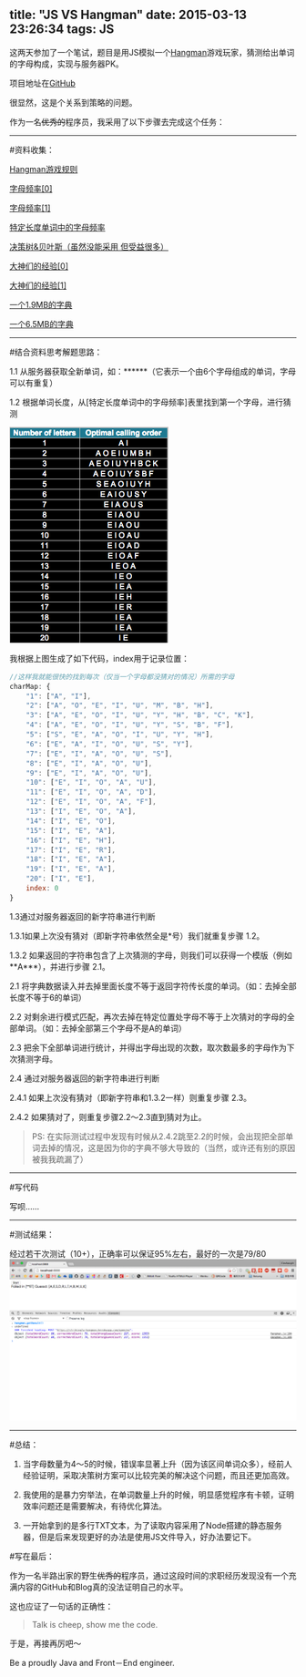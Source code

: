 title: "JS VS Hangman"
date: 2015-03-13 23:26:34
tags: JS
---
这两天参加了一个笔试，题目是用JS模拟一个[Hangman](http://en.wikipedia.org/wiki/Hangman_game)游戏玩家，猜测给出单词的字母构成，实现与服务器PK。

项目地址在[GitHub](https://github.com/hejiheji001/Hangman)

很显然，这是个关系到策略的问题。

作为一名<span style="text-decoration: line-through;">优秀的</span>程序员，我采用了以下步骤去完成这个任务：

---

#资料收集：

[Hangman游戏规则](http://en.wikipedia.org/wiki/Hangman_game)

[字母频率[0]](http://zh.wikipedia.org/wiki/字母频率)

[字母频率[1]](http://datagenetics.com/blog/april12012/index.html)

[特定长度单词中的字母频率](http://datagenetics.com/blog/april12012/index.html)

[决策树&贝叶斯（虽然没能采用 但受益很多）](http://mindhacks.cn/2008/09/21/the-magical-bayesian-method/)

[大神们的经验[0]](https://ruby-china.org/topics/16256)

[大神们的经验[1]](https://github.com/spydez/hangman)

[一个1.9MB的字典](https://github.com/hejiheji001/Hangman/blob/master/app/words.txt)

[一个6.5MB的字典](https://github.com/hejiheji001/Hangman/blob/master/app/dictionary.js)
 <!--more-->
---
#结合资料思考解题思路：

1.1 从服务器获取全新单词，如：\*\*\*\*\*\*（它表示一个由6个字母组成的单词，字母可以有重复）

1.2 根据单词长度，从[特定长度单词中的字母频率]表里找到第一个字母，进行猜测

![firstChar](/images/hangman/firstChar.png)

我根据上图生成了如下代码，index用于记录位置：

``` JavaScript
//这样我就能很快的找到每次（仅当一个字母都没猜对的情况）所需的字母
charMap: {
	"1": ["A", "I"],
	"2": ["A", "O", "E", "I", "U", "M", "B", "H"],
	"3": ["A", "E", "O", "I", "U", "Y", "H", "B", "C", "K"],
	"4": ["A", "E", "O", "I", "U", "Y", "S", "B", "F"],
	"5": ["S", "E", "A", "O", "I", "U", "Y", "H"],
	"6": ["E", "A", "I", "O", "U", "S", "Y"],
	"7": ["E", "I", "A", "O", "U", "S"],
	"8": ["E", "I", "A", "O", "U"],
	"9": ["E", "I", "A", "O", "U"],
	"10": ["E", "I", "O", "A", "U"],
	"11": ["E", "I", "O", "A", "D"],
	"12": ["E", "I", "O", "A", "F"],
	"13": ["I", "E", "O", "A"],
	"14": ["I", "E", "O"],
	"15": ["I", "E", "A"],
	"16": ["I", "E", "H"],
	"17": ["I", "E", "R"],
	"18": ["I", "E", "A"],
	"19": ["I", "E", "A"],
	"20": ["I", "E"],
	index: 0
}
```

1.3通过对服务器返回的新字符串进行判断

1.3.1如果上次没有猜对（即新字符串依然全是\*号）我们就重复步骤 1.2。

1.3.2 如果返回的字符串包含了上次猜测的字母，则我们可以获得一个模版（例如\*\*A\*\*\*），并进行步骤 2.1。

2.1 将字典数据读入并去掉里面长度不等于返回字符传长度的单词。（如：去掉全部长度不等于6的单词）

2.2 对剩余进行模式匹配，再次去掉在特定位置处字母不等于上次猜对的字母的全部单词。（如：去掉全部第三个字母不是A的单词）

2.3 把余下全部单词进行统计，并得出字母出现的次数，取次数最多的字母作为下次猜测字母。

2.4 通过对服务器返回的新字符串进行判断

2.4.1 如果上次没有猜对（即新字符串和1.3.2一样）则重复步骤 2.3。

2.4.2 如果猜对了，则重复步骤2.2～2.3直到猜对为止。

>PS: 在实际测试过程中发现有时候从2.4.2跳至2.2的时候，会出现把全部单词去掉的情况，这是因为你的字典不够大导致的（当然，或许还有别的原因被我我疏漏了）

---

#写代码

写呗……

---

#测试结果：

经过若干次测试（10+），正确率可以保证95%左右，最好的一次是79/80
![result](/images/hangman/result.png)

---

#总结：

1. 当字母数量为4～5的时候，错误率显著上升（因为该区间单词众多），经前人经验证明，采取决策树方案可以比较完美的解决这个问题，而且还更加高效。

2. 我使用的是暴力穷举法，在单词数量上升的时候，明显感觉程序有卡顿，证明效率问题还是需要解决，有待优化算法。

3. 一开始拿到的是多行TXT文本，为了读取内容采用了Node搭建的静态服务器，但是后来发现更好的办法是使用JS文件导入，好办法要记下。

#写在最后：

作为一名半路出家的野生<span style="text-decoration: line-through;">优秀的</span>程序员，通过这段时间的求职经历发现没有一个充满内容的GitHub和Blog真的没法证明自己的水平。

这也应证了一句话的正确性：

>Talk is cheep, show me the code.

于是，再接再厉吧～

Be a proudly Java and Front－End engineer.




